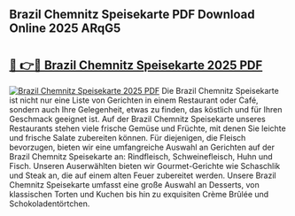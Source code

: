 ## Brazil Chemnitz Speisekarte PDF Download Online 2025 ARqG5

# <h2><a href="http://gc61wri.nevu.top/?p=Brazil+Chemnitz+Speisekarte">🔗 👉🔴 Brazil Chemnitz Speisekarte 2025 PDF</a></h2>

[![Brazil Chemnitz Speisekarte 2025 PDF](https://i.imgur.com/dBaPXMq.png)](http://gc61wri.nevu.top/?p=Brazil+Chemnitz+Speisekarte)
Die Brazil Chemnitz Speisekarte ist nicht nur eine Liste von Gerichten in einem Restaurant oder Café, sondern auch Ihre Gelegenheit, etwas zu finden, das köstlich und für Ihren Geschmack geeignet ist. Auf der Brazil Chemnitz Speisekarte unseres Restaurants stehen viele frische Gemüse und Früchte, mit denen Sie leichte und frische Salate zubereiten können. Für diejenigen, die Fleisch bevorzugen, bieten wir eine umfangreiche Auswahl an Gerichten auf der Brazil Chemnitz Speisekarte an: Rindfleisch, Schweinefleisch, Huhn und Fisch. Unseren Auserwählten bieten wir Gourmet-Gerichte wie Schaschlik und Steak an, die auf einem alten Feuer zubereitet werden. Unsere Brazil Chemnitz Speisekarte umfasst eine große Auswahl an Desserts, von klassischen Torten und Kuchen bis hin zu exquisiten Crème Brûlée und Schokoladentörtchen.
